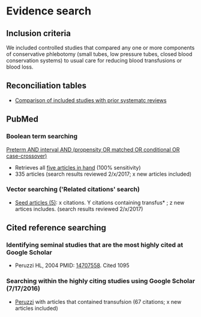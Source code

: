# Evidence search
## Inclusion criteria
We included controlled studies that compared any one or more components of conservative phlebotomy (small tubes, low pressure tubes, closed blood conservation systems) to usual care for reducing blood transfusions or blood loss.

## Reconciliation tables
* [Comparison of included studies with prior systematc reviews](../../tree/master/reconciliation-tables/)

## PubMed
### Boolean term searching
[Preterm AND interval AND (propensity OR matched OR conditional OR case-crossover)](https://www.ncbi.nlm.nih.gov/pubmed/?term=preterm+AND+interval+AND+(propensity+OR+matched+OR+conditional+OR+case-crossover))
* Retrieves all [five articles in hand](https://www.ncbi.nlm.nih.gov/pubmed?cmd=Search&tool=SUMSearch2plugins&term=28178044%5BPMID%5D%20OR%20%2027367283%5BPMID%5D%20OR%2027405702%5BPMID%5D%20OR%2025056260%5BPMID%5D%20OR%2022791206%5BPMID%5D) (100% sensitivity)
* 335 articles (search results reviewed 2/x/2017; x new articles included)

### Vector searching ('Related citations' search)
* [Seed articles (5)](https://www.ncbi.nlm.nih.gov/pubmed?cmd=Search&tool=SUMSearch2plugins&otool=kumclib&term=20105285%2026421920%2025303693%2016913337%2014719427): x citations. Y citations containing transfus\* ; z new artices includes. (search results reviewed 2/x/2017)

## Cited reference searching

### Identifying seminal studies that are the most highly cited at Google Scholar
- Peruzzi HL, 2004 PMID: [14707558](https://pubmed.gov/14707558). Cited 1095

### Searching within the highly citing studies using Google Scholar (7/17/2016)
 - [Peruzzi](https://scholar.google.com/scholar?q=transfusion&btnG=&hl=en&as_sdt=2005&sciodt=0%2C5&cites=3225223193678390165&scipsc=1) with articles that contained transufsion (67 citations; x new articles included)
